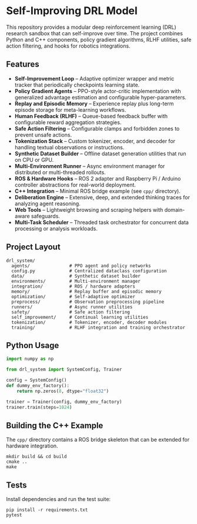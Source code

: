 # Self-Improving DRL Model

This repository provides a modular deep reinforcement learning (DRL) research sandbox
that can self-improve over time. The project combines Python and C++ components,
policy gradient algorithms, RLHF utilities, safe action filtering, and hooks for
robotics integrations.

## Features

- **Self-Improvement Loop** – Adaptive optimizer wrapper and metric tracker that
  periodically checkpoints learning state.
- **Policy Gradient Agents** – PPO-style actor-critic implementation with
  generalized advantage estimation and configurable hyper-parameters.
- **Replay and Episodic Memory** – Experience replay plus long-term episode storage
  for meta-learning workflows.
- **Human Feedback (RLHF)** – Queue-based feedback buffer with configurable reward
  aggregation strategies.
- **Safe Action Filtering** – Configurable clamps and forbidden zones to prevent
  unsafe actions.
- **Tokenization Stack** – Custom tokenizer, encoder, and decoder for handling
  textual observations or instructions.
- **Synthetic Dataset Builder** – Offline dataset generation utilities that run on
  CPU or GPU.
- **Multi-Environment Runner** – Async environment manager for distributed or
  multi-threaded rollouts.
- **ROS & Hardware Hooks** – ROS 2 adapter and Raspberry Pi / Arduino controller
  abstractions for real-world deployment.
- **C++ Integration** – Minimal ROS bridge example (see `cpp/` directory).
- **Deliberation Engine** – Extensive, deep, and extended thinking traces for
  analyzing agent reasoning.
- **Web Tools** – Lightweight browsing and scraping helpers with domain-aware
  safeguards.
- **Multi-Task Scheduler** – Threaded task orchestrator for concurrent data
  processing or analysis workloads.

## Project Layout

```
drl_system/
  agents/               # PPO agent and policy networks
  config.py             # Centralized dataclass configuration
  data/                 # Synthetic dataset builder
  environments/         # Multi-environment manager
  integration/          # ROS / hardware adapters
  memory/               # Replay buffer and episodic memory
  optimization/         # Self-adaptive optimizer
  preprocess/           # Observation preprocessing pipeline
  runners/              # Async runner utilities
  safety/               # Safe action filtering
  self_improvement/     # Continual learning utilities
  tokenization/         # Tokenizer, encoder, decoder modules
  training/             # RLHF integration and training orchestrator
```

## Python Usage

```python
import numpy as np

from drl_system import SystemConfig, Trainer

config = SystemConfig()
def dummy_env_factory():
    return np.zeros(8, dtype="float32")

trainer = Trainer(config, dummy_env_factory)
trainer.train(steps=1024)
```

## Building the C++ Example

The `cpp/` directory contains a ROS bridge skeleton that can be extended for
hardware integration.

```
mkdir build && cd build
cmake ..
make
```

## Tests

Install dependencies and run the test suite:

```
pip install -r requirements.txt
pytest
```
